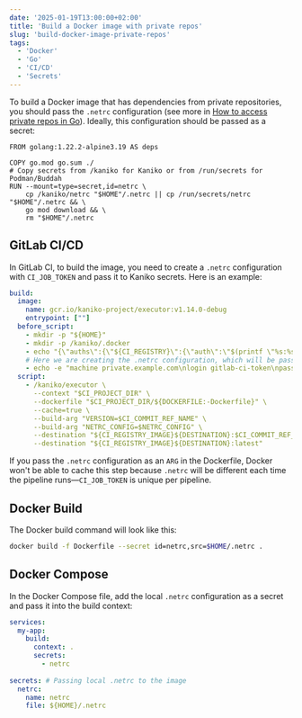 ```yaml
---
date: '2025-01-19T13:00:00+02:00'
title: 'Build a Docker image with private repos'
slug: 'build-docker-image-private-repos'
tags:
  - 'Docker'
  - 'Go'
  - 'CI/CD'
  - 'Secrets'
---
```


To build a Docker image that has dependencies from private repositories, you should pass the `.netrc` configuration (see more in [How to access private repos in Go](/howto/access-private-repos-go)). Ideally, this configuration should be passed as a secret:

```docker
FROM golang:1.22.2-alpine3.19 AS deps

COPY go.mod go.sum ./
# Copy secrets from /kaniko for Kaniko or from /run/secrets for Podman/Buddah
RUN --mount=type=secret,id=netrc \
    cp /kaniko/netrc "$HOME"/.netrc || cp /run/secrets/netrc "$HOME"/.netrc && \
    go mod download && \
    rm "$HOME"/.netrc
```

## GitLab CI/CD

In GitLab CI, to build the image, you need to create a `.netrc` configuration with `CI_JOB_TOKEN` and pass it to Kaniko secrets. Here is an example:

```yaml
build:
  image:
    name: gcr.io/kaniko-project/executor:v1.14.0-debug
    entrypoint: [""]
  before_script:
    - mkdir -p "${HOME}"
    - mkdir -p /kaniko/.docker
    - echo "{\"auths\":{\"${CI_REGISTRY}\":{\"auth\":\"$(printf \"%s:%s\" \"${CI_REGISTRY_USER}\" \"${CI_REGISTRY_PASSWORD}\" | base64)\"}}}" > /kaniko/.docker/config.json
    # Here we are creating the .netrc configuration, which will be passed to the image as a secret
    - echo -e "machine private.example.com\nlogin gitlab-ci-token\npassword ${CI_JOB_TOKEN}" > /kaniko/netrc
  script:
    - /kaniko/executor \
      --context "$CI_PROJECT_DIR" \
      --dockerfile "$CI_PROJECT_DIR/${DOCKERFILE:-Dockerfile}" \
      --cache=true \
      --build-arg "VERSION=$CI_COMMIT_REF_NAME" \
      --build-arg "NETRC_CONFIG=$NETRC_CONFIG" \
      --destination "${CI_REGISTRY_IMAGE}${DESTINATION}:$CI_COMMIT_REF_NAME" \
      --destination "${CI_REGISTRY_IMAGE}${DESTINATION}:latest"
```

If you pass the `.netrc` configuration as an `ARG` in the Dockerfile, Docker won't be able to cache this step because `.netrc` will be different each time the pipeline runs—`CI_JOB_TOKEN` is unique per pipeline.

## Docker Build

The Docker build command will look like this:

```sh
docker build -f Dockerfile --secret id=netrc,src=$HOME/.netrc .
```

## Docker Compose

In the Docker Compose file, add the local `.netrc` configuration as a secret and pass it into the build context:

```yaml
services:
  my-app:
    build:
      context: .
      secrets:
        - netrc
      
secrets: # Passing local .netrc to the image
  netrc:
    name: netrc
    file: ${HOME}/.netrc
```
